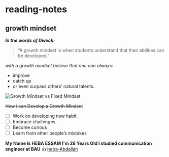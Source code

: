 # reading-notes

## growth mindset

***In the words of Dweck:***
> “A growth mindset is when students understand that their abilities can be developed,”
> 
*with a growth mindset believe that one can always:*
- improve
- catch up
- or even surpass others’ natural talents.

![Growth Mindset vs Fixed Mindset](https://encrypted-tbn0.gstatic.com/images?q=tbn:ANd9GcSR1pyuzFHKclSy7nQhx8UbixaRdWrJPZP0vg&usqp=CAU)

~~How i can Develop a Growth Mindset~~
- [ ] Work on developing new habit
- [ ] Embrace challenges
- [ ] Become curious
- [ ] Learn from other people’s mistakes

**My Name Is HEBA ESSAM I'm 28 Years Old  I studied communication engineer at BAU** :+1: 
[heba-Abdallah](https://github.com/heba-Abdallah)
